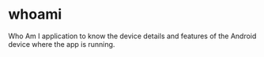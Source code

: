# whoami
Who Am I application to know the device details and features of the Android device where the app is running.
